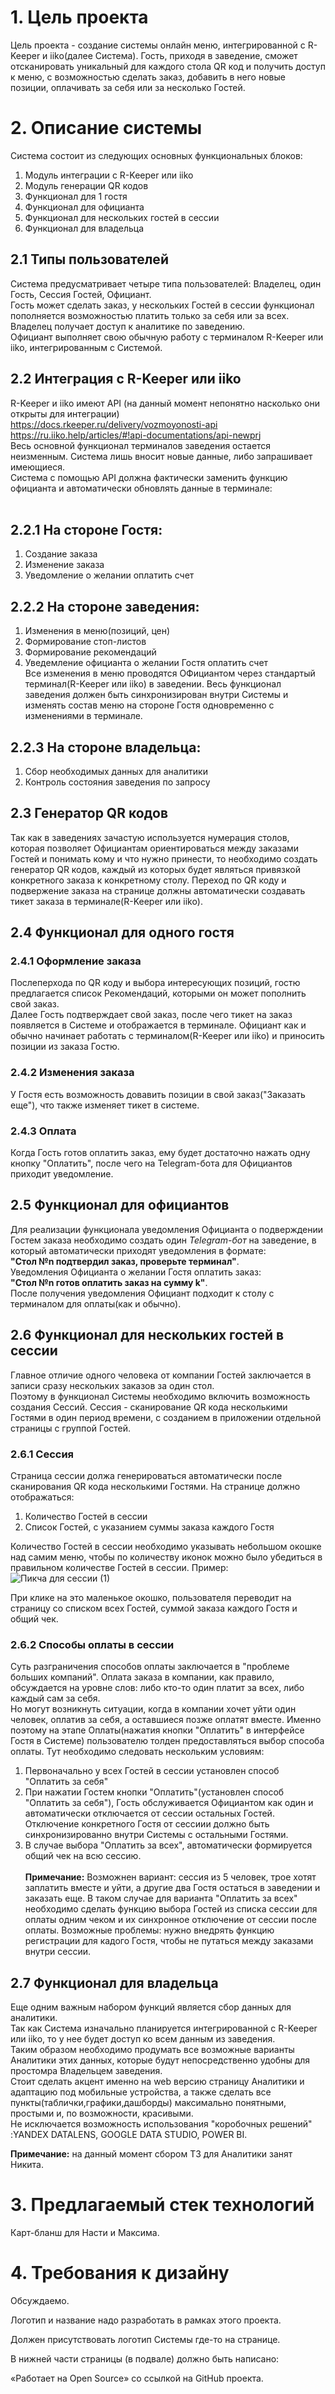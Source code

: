 # 1. Цель проекта
Цель проекта - создание системы онлайн меню, интегрированной с R-Keeper и iiko(далее Система). Гость, приходя в заведение, сможет отсканировать уникальный для каждого стола QR код и получить доступ к меню, с возможностью сделать заказ, добавить в него новые позиции, оплачивать за себя или за несколько Гостей.

# 2. Описание системы
Система состоит из следующих основных функциональных блоков:<br/>
1. Модуль интеграции с R-Keeper или iiko
2. Модуль генерации QR кодов
3. Функционал для 1 гостя
4. Функционал для официанта
5. Функционал для нескольких гостей в сессии
6. Функционал для владельца

## 2.1 Типы пользователей
Система предусматривает четыре типа пользователей: Владелец, один Гость, Сессия Гостей, Официант.<br/>
Гость может сделать заказ, у нескольких Гостей в сессии функционал пополняется возможностью платить только за себя или за всех.<br/>
Владелец получает доступ к аналитике по заведению.<br/>
Официант выполняет свою обычную работу с терминалом R-Keeper или iiko, интегрированным с Системой.

## 2.2 Интеграция с R-Keeper или iiko
R-Keeper и iiko имеют API (на данный момент непонятно насколько они открыты для интеграции)<br/>
https://docs.rkeeper.ru/delivery/vozmoyonosti-api<br/>
https://ru.iiko.help/articles/#!api-documentations/api-newprj<br/>
Весь основной функционал терминалов заведения остается неизменным. Система лишь вносит новые данные, либо запрашивает имеющиеся.<br/>
Система с помощью API должна фактически заменить функцию официанта и автоматически обновлять данные в терминале:<br/>
<br/>
## 2.2.1 На стороне Гостя:
1. Создание заказа
2. Изменение заказа
3. Уведомление о желании оплатить счет<br/>

## 2.2.2 На стороне заведения:
1. Изменения в меню(позиций, цен)
2. Формирование стоп-листов
3. Формирование рекомендаций
4. Уведемление официанта о желании Гостя оплатить счет<br/>
Все изменения в меню проводятся ОФициантом через стандартый терминал(R-Keeper или iiko) в заведении. Весь функционал заведения должен быть синхронизирован внутри Системы и изменять состав меню на стороне Гостя одновременно с изменениями в терминале.<br/>

## 2.2.3 На стороне владельца:
1. Сбор необходимых данных для аналитики
2. Контроль состояния заведения по запросу

## 2.3 Генератор QR кодов
Так как в заведениях зачастую используется нумерация столов, которая позволяет Официантам ориентироваться между заказами Гостей и понимать кому и что нужно принести, то необходимо создать генератор QR кодов, каждый из которых будет являться привязкой конкретного заказа к конкретному столу. Переход по QR коду и подвержение заказа  на странице должны автоматически создавать тикет заказа в терминале(R-Keeper или iiko).

## 2.4 Функционал для одного гостя

### 2.4.1 Оформление заказа
Послеперхода по QR коду и  выбора интересующих позиций, гостю предлагается список Рекомендаций, которыми он может пополнить свой заказ. <br/>
Далее Гость подтверждает свой заказ, после чего тикет на заказ появляется в Системе и отображается в терминале. Официант как и обычно начинает работать с терминалом(R-Keeper или iiko) и приносить позиции из заказа Гостю.<br/>

### 2.4.2 Изменения заказа
У Гостя есть возможность довавить позиции в свой заказ("Заказать еще"), что также изменяет тикет в системе.<br/>

### 2.4.3 Оплата
Когда Гость готов оплатить заказ, ему будет достаточно нажать одну кнопку "Оплатить", после чего на Telegram-бота для Официантов приходит уведомление.

## 2.5 Функционал для официантов
Для реализации функционала уведомления Официанта о подверждении Гостем заказа необходимо создать один _Telegram-бот_ на заведение, в который автоматически приходят уведомления в формате:<br/>
**"Стол №n подтвердил заказ, проверьте терминал"**.<br/>
Уведомления Официанта о желании Гостя оплатить заказ:<br/>
**"Стол №n готов оплатить заказ на сумму k"**.<br/>
После получения уведомления Официант подходит к столу с терминалом для оплаты(как и обычно).

## 2.6 Функционал для нескольких гостей в сессии
Главное отличие одного человека от компании Гостей заключается в записи сразу нескольких заказов за один стол.<br/>
Поэтому в функционал Системы необходимо включить возможность создания Сессий. Сессия - сканирование QR кода несколькими Гостями в один период времени, с созданием в приложении отдельной страницы с группой Гостей.<br/>

### 2.6.1 Сессия
Страница сессии должа генерироваться автоматически после сканирования QR кода несколькими Гостями. На странице должно отображаться:<br/>
1. Количество Гостей в сессии
2. Список Гостей, с указанием суммы заказа каждого Гостя<br/>

Количество Гостей в сессии необходимо указывать небольшом окошке над самим меню, чтобы по количеству иконок можно было убедиться в правильном количестве Гостей в сессии. Пример: <br/>
![Пикча для сессии (1)](https://user-images.githubusercontent.com/71213226/159129872-7802acf6-cb30-410c-8a95-90d1400424aa.png)

При клике на это маленькое окошко, пользователя переводит на страницу со списком всех Гостей, суммой заказа каждого Гостя и общий чек.

### 2.6.2 Способы оплаты в сессии
Суть разграничения способов оплаты заключается в "проблеме больших компаний". Оплата заказа в компании, как правило, обсуждается на уровне слов: либо кто-то один платит за всех, либо каждый сам за себя.<br/>
Но могут возникнуть ситуации, когда в компании хочет уйти один человек, оплатив за себя, а оставшиеся позже оплатят вместе.
Именно поэтому на этапе Оплаты(нажатия кнопки "Оплатить" в интерфейсе Гостя в Системе) пользователю толден предоставляться выбор способа оплаты.
Тут необходимо следовать нескольким условиям:<br/>
1. Первоначально у всех Гостей в сессии установлен способ "Оплатить за себя"
2. При нажатии Гостем кнопки "Оплатить"(установлен способ "Оплатить за себя"), Гость обслуживается Официантом как один и автоматически отключается от сессии остальных Гостей. Отключение конкретного Гостя от сессиии должно быть синхронизированно внутри Системы с остальными Гостями.
3. В случае выбора "Оплатить за всех", автоматически формируется общий чек на всю сессию.<br/><br/>
**Примечание:** Возможнен вариант: сессия из 5 человек, трое хотят заплатить вместе и уйти, а другие два Гостя остаться в заведении и заказать еще. В таком случае для варианта "Оплатить за всех" необходимо сделать функцию выбора Гостей из списка сессии для оплаты одним чеком и их синхронное отключение от сессии после оплаты. Возможные проблемы: нужно внедрять функцию регистрации для кадого Гостя, чтобы не путаться между заказами внутри сессии.

## 2.7 Функционал для владельца
Еще одним важным набором функций является сбор данных для аналитики.<br/>
Так как Система изначально планируется интегрированной с R-Keeper или iiko, то у нее будет доступ ко всем данным из заведения. <br/>
Таким образом необходимо продумать все возможные варианты Аналитики этих данных, которые будут непосредственно удобны для простомра Владельцем заведения.<br/>
Стоит сделать акцент именно на web версию страницу Аналитики и адаптацию под мобильные устройства, а также сделать все пункты(таблички,графики,дашборды) максимально понятными, простыми и, по возможности, красивыми.<br/>
Не исключается возможность использования "коробочных решений" :YANDEX DATALENS, GOOGLE DATA STUDIO, POWER BI.

**Примечание:** на данный момент сбором ТЗ для Аналитики занят Никита.

# 3. Предлагаемый стек технологий
Карт-бланш для Насти и Максима.

# 4. Требования к дизайну
Обсуждаемо.

Логотип и название надо разработать в рамках этого проекта.

Должен присутствовать логотип Системы где-то на странице. 

В нижней части страницы (в подвале) должно быть написано:

«Работает на Open Source» со ссылкой на GitHub проекта.
